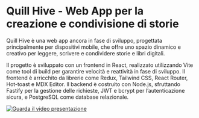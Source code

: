 # Quill Hive - Web App per la creazione e condivisione di storie

Quill Hive è una web app ancora in fase di sviluppo, progettata principalmente per dispositivi mobile, che offre uno spazio dinamico e creativo per leggere, scrivere e condividere storie e libri digitali.

Il progetto è sviluppato con un frontend in React, realizzato utilizzando Vite come tool di build per garantire velocità e reattività in fase di sviluppo. Il frontend è arricchito da librerie come Redux, Tailwind CSS, React Router, Hot-toast e MDX Editor.
Il backend è costruito con Node.js, sfruttando Fastify per la gestione delle richieste, JWT e bcrypt per l’autenticazione sicura, e PostgreSQL come database relazionale.

[![Guarda il video presentazione](https://drive.google.com/uc?export=view&id=1sLXCE2IfOhvf9X912AuDiUZE98ockR7t)](https://drive.google.com/file/d/1W2L5QmDj8lZsd_3T90UZaEB08cxqGT9a/view?usp=drive_link)
